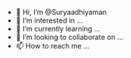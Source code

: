 - 👋 Hi, I’m @Suryaadhiyaman
- 👀 I’m interested in ...
- 🌱 I’m currently learning ...
- 💞️ I’m looking to collaborate on ...
- 📫 How to reach me ...

<!---
Suryaadhiyaman/Suryaadhiyaman is a ✨ special ✨ repository because its `README.md` (this file) appears on your GitHub profile.
You can click the Preview link to take a look at your changes.
--->
